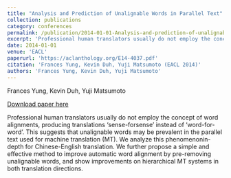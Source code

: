 ```yaml
---
title: "Analysis and Prediction of Unalignable Words in Parallel Text"
collection: publications
category: conferences
permalink: /publication/2014-01-01-Analysis-and-prediction-of-unalignable
excerpt: 'Professional human translators usually do not employ the concept of word alignments, producing translations ‘sense-forsense’ instead of ‘word-for-word’. This suggests that unalignable words may be prevalent in the parallel text used for machine translation (MT). We analyze this phenomenonin-depth for Chinese-English translation. We further propose a simple and effective method to improve automatic word alignment by pre-removing unalignable words, and show improvements on hierarchical MT systems in both translation directions.'
date: 2014-01-01
venue: 'EACL'
paperurl: 'https://aclanthology.org/E14-4037.pdf'
citation: 'Frances Yung, Kevin Duh, Yuji Matsumoto (EACL 2014)'
authors: 'Frances Yung, Kevin Duh, Yuji Matsumoto'
---
```

Frances Yung, Kevin Duh, Yuji Matsumoto

<a href='https://aclanthology.org/E14-4037.pdf'>Download paper here</a>

Professional human translators usually do not employ the concept of word alignments, producing translations ‘sense-forsense’ instead of ‘word-for-word’. This suggests that unalignable words may be prevalent in the parallel text used for machine translation (MT). We analyze this phenomenonin-depth for Chinese-English translation. We further propose a simple and effective method to improve automatic word alignment by pre-removing unalignable words, and show improvements on hierarchical MT systems in both translation directions.
